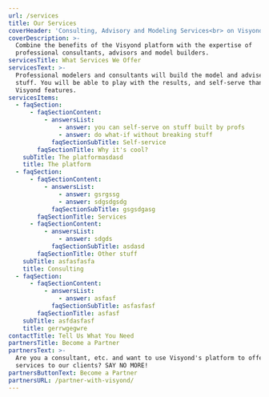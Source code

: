 ```yaml
---
url: /services
title: Our Services
coverHeader: 'Consulting, Advisory and Modeling Services<br> on Visyond''s Platform'
coverDescription: >-
  Combine the benefits of the Visyond platform with the expertise of
  professional consultants, advisors and model builders.
servicesTitle: What Services We Offer
servicesText: >-
  Professional modelers and consultants will build the model and advise you on
  stuff. You will be able to play with the results, and self-serve thanks to
  Visyond features.
servicesItems:
  - faqSection:
      - faqSectionContent:
          - answersList:
              - answer: you can self-serve on stuff built by profs
              - answer: do what-if without breaking stuff
            faqSectionSubTitle: Self-service
        faqSectionTitle: Why it's cool?
    subTitle: The platformasdasd
    title: The platform
  - faqSection:
      - faqSectionContent:
          - answersList:
              - answer: gsrgssg
              - answer: sdgsdgsdg
            faqSectionSubTitle: gsgsdgasg
        faqSectionTitle: Services
      - faqSectionContent:
          - answersList:
              - answer: sdgds
            faqSectionSubTitle: asdasd
        faqSectionTitle: Other stuff
    subTitle: asfasfasfa
    title: Consulting
  - faqSection:
      - faqSectionContent:
          - answersList:
              - answer: asfasf
            faqSectionSubTitle: asfasfasf
        faqSectionTitle: asfasf
    subTitle: asfdasfasf
    title: gerrwgegwre
contactTitle: Tell Us What You Need
partnersTitle: Become a Partner
partnersText: >-
  Are you a consultant, etc. and want to use Visyond's platform to offer your
  services to our clients? SAY NO MORE!
partnersButtonText: Become a Partner
partnersURL: /partner-with-visyond/
---
```


